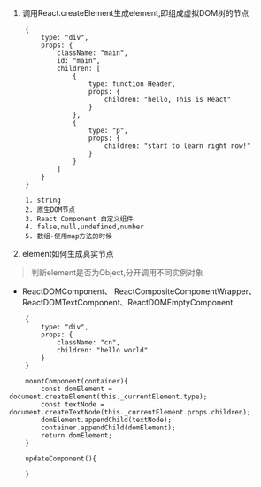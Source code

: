 1. 调用React.createElement生成element,即组成虚拟DOM树的节点
```element样子
	{
		type: "div",
		props: {
			className: "main",
			id: "main",
			children: [
				{
					type: function Header,
					props: {
						children: "hello, This is React"
					}
				},
				{
					type: "p",
					props: {
						children: "start to learn right now!"
					}
				}
			]
		}
	}
```
```children 类型
	1. string
	2. 原生DOM节点
	3. React Component 自定义组件
	4. false,null,undefined,number
	5. 数组-使用map方法的时候
```


2. element如何生成真实节点
> 判断element是否为Object,分开调用不同实例对象
- ReactDOMComponent、 ReactCompositeComponentWrapper、 ReactDOMTextComponent、ReactDOMEmptyComponent
```
	{
		type: "div",
		props: {
			className: "cn",
			children: "hello world"
		}
	}

	mountComponent(container){
		const domElement = document.createElement(this._currentElement.type);
  		const textNode = document.createTextNode(this._currentElement.props.children);
		domElement.appendChild(textNode);
		container.appendChild(domElement);
		return domElement;
	}

	updateComponent(){
		
	}
```
